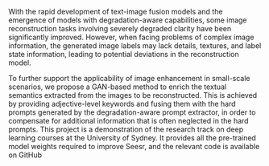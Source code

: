 With the rapid development of text-image fusion models and the emergence of models with degradation-aware capabilities, some image reconstruction tasks involving severely degraded clarity have been significantly improved. However, when facing problems of complex image information, the generated image labels may lack details, textures, and label state information, leading to potential deviations in the reconstruction model. 

To further support the applicability of image enhancement in small-scale scenarios, we propose a GAN-based method to enrich the textual semantics extracted from the images to be reconstructed. This is achieved by providing adjective-level keywords and fusing them with the hard prompts generated by the degradation-aware prompt extractor, in order to compensate for additional information that is often neglected in the hard prompts.
This project is a demonstration of the research track on deep learning courses at the University of Sydney. It provides all the pre-trained model weights required to improve Seesr, and the relevant code is available on GitHub
